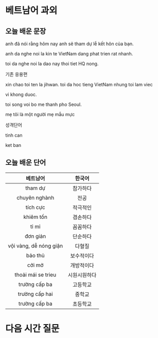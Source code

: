 # 베트남어 과외

## 오늘 배운 문장


anh đã nói rằng hôm nay anh sẽ tham dự lễ kết hôn của bạn.

anh da nghe noi la kin te VietNam dang phat trien rat nhanh.

toi da nghe noi la dao nay thoi tiet HQ nong.

기존 응용편

xin chao toi ten la jihwan. toi da hoc tieng VietNam nhung toi lam viec 

vi khong duoc.

toi song voi bo me thanh pho Seoul.

mẹ tôi là một người mẹ mẫu mực

성격단어

tinh can


ket ban






## 오늘 배운 단어
| 베트남어 | 한국어 |
|:--:|:--:|
|tham dự|참가하다|
|chuyên nghành|전공|
|tích cực|적극적인|
|khiêm tốn|겸손하다|
|tỉ mỉ|꼼꼼하다|
|đơn giản|단순하다|
|vội vàng, dễ nóng giận|다혈질|
|bảo thủ|보수적이다|
|cởi mở|개방적이다|
|thoải mái se trieu|시원시원하다|
|trường cấp ba|고등학교|
|trường cấp hai|중학교|
|trường cấp ba|초등학교|

# 다음 시간 질문